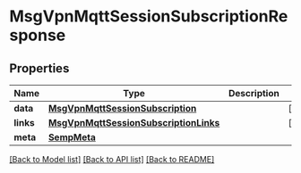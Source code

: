 # MsgVpnMqttSessionSubscriptionResponse

## Properties
Name | Type | Description | Notes
------------ | ------------- | ------------- | -------------
**data** | [**MsgVpnMqttSessionSubscription**](MsgVpnMqttSessionSubscription.md) |  | [optional] 
**links** | [**MsgVpnMqttSessionSubscriptionLinks**](MsgVpnMqttSessionSubscriptionLinks.md) |  | [optional] 
**meta** | [**SempMeta**](SempMeta.md) |  | 

[[Back to Model list]](../README.md#documentation-for-models) [[Back to API list]](../README.md#documentation-for-api-endpoints) [[Back to README]](../README.md)


